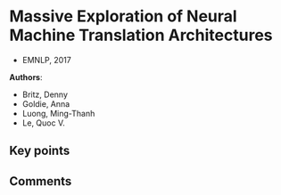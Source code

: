 # Massive Exploration of Neural Machine Translation Architectures
* EMNLP, 2017

**Authors**:
* Britz, Denny
* Goldie, Anna
* Luong, Ming-Thanh
* Le, Quoc V.

## Key points


## Comments
